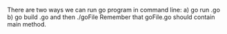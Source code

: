 There are two ways we can run go program in command line:
a) go run <goFile>.go
b) go build <goFile>.go and then ./goFile
Remember that goFile.go should contain main method.



